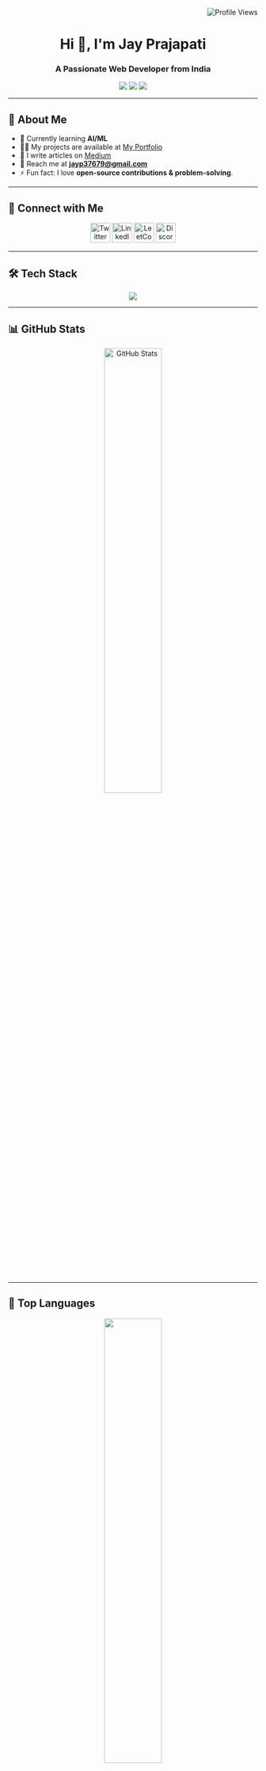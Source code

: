 <p align="right">
  <img src="https://komarev.com/ghpvc/?username=jayprajapati19&label=Profile%20views&color=0e75b6&style=flat" alt="Profile Views" />
</p>

<h1 align="center">Hi 👋, I'm Jay Prajapati</h1>
<h3 align="center">A Passionate Web Developer from India</h3>

<p align="center">
  <a href="https://jayprajapati.vercel.app/"><img src="https://img.shields.io/badge/Portfolio-%23000000.svg?style=for-the-badge&logo=vercel&logoColor=white" /></a>
  <a href="https://www.linkedin.com/in/jay-prajapati-/"><img src="https://img.shields.io/badge/LinkedIn-%230077B5.svg?style=for-the-badge&logo=linkedin&logoColor=white" /></a>
  <a href="https://medium.com/@jayp37679"><img src="https://img.shields.io/badge/Medium-%23000000.svg?style=for-the-badge&logo=medium&logoColor=white" /></a>
</p>

---

## 🚀 **About Me**
- 🌱 Currently learning **AI/ML**
- 👨‍💻 My projects are available at [My Portfolio](https://prajapati-jay.vercel.app/)
- 📝 I write articles on [Medium](https://medium.com/@jayp37679)
- 📧 Reach me at **jayp37679@gmail.com**
- ⚡ Fun fact: I love **open-source contributions & problem-solving**.

---

## 🔗 **Connect with Me**
<p align="center">
  <a href="https://twitter.com/jayprajapati193"><img src="https://raw.githubusercontent.com/rahuldkjain/github-profile-readme-generator/master/src/images/icons/Social/twitter.svg" alt="Twitter" width="40" /></a>
  <a href="https://www.linkedin.com/in/jay-prajapati-/"><img src="https://raw.githubusercontent.com/rahuldkjain/github-profile-readme-generator/master/src/images/icons/Social/linked-in-alt.svg" alt="LinkedIn" width="40" /></a>
  <a href="https://leetcode.com/prajapati_jay/"><img src="https://raw.githubusercontent.com/rahuldkjain/github-profile-readme-generator/master/src/images/icons/Social/leet-code.svg" alt="LeetCode" width="40" /></a>
  <a href="https://discord.com/channels/@me/1262099606037205073"><img src="https://raw.githubusercontent.com/rahuldkjain/github-profile-readme-generator/master/src/images/icons/Social/discord.svg" alt="Discord" width="40" /></a>
</p>

---

## 🛠 **Tech Stack**
<p align="center">
  <img src="https://skillicons.dev/icons?i=next,react,javascript,typescript,tailwind,html,css,nodejs,express,mongodb,postgresql,mysql,prisma,jest,figma,cpp,github,git,docker,redis,webpack&perline=7" />
</p>

---

## 📊 **GitHub Stats**
<div align="center">
  <a href="https://github.com/Jayprajapati19">
    <img src="https://github-readme-stats.vercel.app/api?username=Jayprajapati19&show_icons=true&theme=highcontrast&hide_border=true" alt="GitHub Stats" width="48%" />
  </a>
  <!-- <a href="https://github.com/Jayprajapati19">
    <img src="https://github-readme-streak-stats.herokuapp.com/?user=Jayprajapati19&theme=highcontrast&hide_border=true" alt="GitHub Streak" width="48%" />
  </a> -->
</div>

---

## 📌 **Top Languages**
<p align="center">
  <a href="https://github.com/Jayprajapati19">
    <img src="https://github-readme-stats.vercel.app/api/top-langs/?username=Jayprajapati19&hide=html,css&title_color=ffffff&text_color=c9cacc&icon_color=4AB197&theme=highcontrast&layout=compact" width="48%" />
  </a>
</p>

---

## 🔥 **GitHub Activity Graph**
<p align="center">
  <a href="https://github.com/Jayprajapati19/github-readme-activity-graph">
      <img src="https://github-readme-activity-graph.vercel.app/graph?username=Jayprajapati19&theme=high-contrast&bg_color=000000&color=4caf50&line=4caf50&point=ffffff&area=true&hide_border=true" />
  </a>
</p>

---

<!-- ## 🐍 **GitHub Contribution Snake Animation**
<div align="center">
  <picture>
    <source media="(prefers-color-scheme: dark)" srcset="https://raw.githubusercontent.com/Jayprajapati19/Jayprajapati19/output/github-contribution-grid-snake-dark.svg" />
    <source media="(prefers-color-scheme: light)" srcset="https://raw.githubusercontent.com/Jayprajapati19/Jayprajapati19/output/github-contribution-grid-snake.svg" />
    <img alt="GitHub Contribution Grid Snake" src="https://raw.githubusercontent.com/Jayprajapati19/Jayprajapati19/output/github-contribution-grid-snake.svg" />
  </picture>
</div>

--- -->

## 📜 **GitHub Trophies**
<p align="center">
  <a href="https://github.com/ryo-ma/github-profile-trophy">
    <img src="https://github-profile-trophy.vercel.app/?username=Jayprajapati19&theme=darkhub&margin-w=15&margin-h=15" />
  </a>
</p>

---


